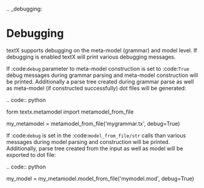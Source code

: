 .. _debugging:

Debugging
=========

textX supports debugging on the meta-model (grammar) and model level. If
debugging is enabled textX will print various debugging messages.

If :code:`debug` parameter to meta-model construction is set to :code:`True`
debug messages during grammar parsing and meta-model construction will be
printed. Additionally a parse tree created during grammar parse as well as
meta-model (if constructed successfully) dot files will be generated:

.. code:: python

  form textx.metamodel import metamodel_from_file

  my_metamodel = metamodel_from_file('mygrammar.tx', debug=True)

If :code:`debug` is set in the :code:`model_from_file/str` calls than various
messages during model parsing and construction will be printed. Additionally,
parse tree created from the input as well as model will be exported to dot
file:

.. code:: python

  my_model = my_metamodel.model_from_file('mymodel.mod', debug=True)
